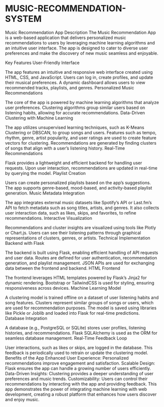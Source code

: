 # MUSIC-RECOMMENDATION-SYSTEM
Music Recommendation App Description
The Music Recommendation App is a web-based application that delivers personalized music recommendations to users by leveraging machine learning algorithms and an intuitive user interface. The app is designed to cater to diverse user preferences and make the discovery of new music seamless and enjoyable.

Key Features
User-Friendly Interface

The app features an intuitive and responsive web interface created using HTML, CSS, and JavaScript.
Users can log in, create profiles, and update their musical preferences.
A dynamic dashboard allows users to view recommended tracks, playlists, and genres.
Personalized Music Recommendations

The core of the app is powered by machine learning algorithms that analyze user preferences.
Clustering algorithms group similar users based on listening habits, allowing for accurate recommendations.
Data-Driven Clustering with Machine Learning

The app utilizes unsupervised learning techniques, such as K-Means Clustering or DBSCAN, to group songs and users.
Features such as tempo, rhythm, genre, artist popularity, and user ratings are used to create feature vectors for clustering.
Recommendations are generated by finding clusters of songs that align with a user’s listening history.
Real-Time Recommendations

Flask provides a lightweight and efficient backend for handling user requests.
Upon user interaction, recommendations are updated in real-time by querying the model.
Playlist Creation

Users can create personalized playlists based on the app’s suggestions.
The app supports genre-based, mood-based, and activity-based playlist generation.
Music Metadata Integration

The app integrates external music datasets like Spotify’s API or Last.fm’s API to fetch metadata such as song titles, artists, and genres.
It also collects user interaction data, such as likes, skips, and favorites, to refine recommendations.
Interactive Visualization

Recommendations and cluster insights are visualized using tools like Plotly or Chart.js.
Users can see their listening patterns through graphical representations of clusters, genres, or artists.
Technical Implementation
Backend with Flask

The backend is built using Flask, enabling efficient handling of API requests and user data.
Routes are defined for user authentication, recommendation generation, and playlist management.
JSON APIs are used for exchanging data between the frontend and backend.
HTML Frontend

The frontend leverages HTML templates powered by Flask’s Jinja2 for dynamic rendering.
Bootstrap or TailwindCSS is used for styling, ensuring responsiveness across devices.
Machine Learning Model

A clustering model is trained offline on a dataset of user listening habits and song features.
Clusters represent similar groups of songs or users, which are used for recommendation purposes.
The model is saved using libraries like Pickle or Joblib and loaded into Flask for real-time predictions.
Database Integration

A database (e.g., PostgreSQL or SQLite) stores user profiles, listening histories, and recommendations.
Flask SQLAlchemy is used as the ORM for seamless database management.
Real-Time Feedback Loop

User interactions, such as likes or skips, are logged in the database.
This feedback is periodically used to retrain or update the clustering model.
Benefits of the App
Enhanced User Experience: Personalized recommendations improve engagement and satisfaction.
Scalable Design: Flask ensures the app can handle a growing number of users efficiently.
Data-Driven Insights: Clustering provides a deeper understanding of user preferences and music trends.
Customizability: Users can control their recommendations by interacting with the app and providing feedback.
This app demonstrates the power of integrating machine learning with web development, creating a robust platform that enhances how users discover and enjoy music.
